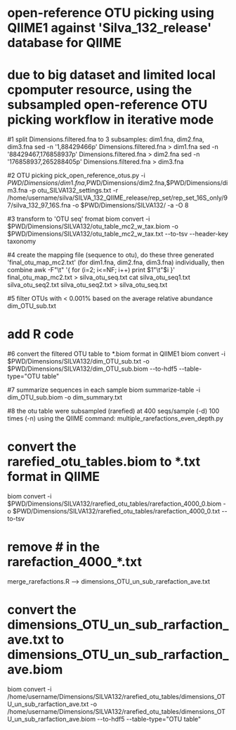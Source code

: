 # open-reference OTU picking using QIIME1 against 'Silva_132_release' database for QIIME

# due to big dataset and limited local cpomputer resource, using the subsampled open-reference OTU picking workflow in iterative mode

#1 split Dimensions.filtered.fna to 3 subsamples: dim1.fna, dim2.fna, dim3.fna
sed -n '1,88429466p' Dimensions.filtered.fna > dim1.fna
sed -n '88429467,176858937p' Dimensions.filtered.fna > dim2.fna
sed -n '176858937,265288405p' Dimensions.filtered.fna > dim3.fna

#2 OTU picking
pick_open_reference_otus.py -i $PWD/Dimensions/dim1.fna,$PWD/Dimensions/dim2.fna,$PWD/Dimensions/dim3.fna -p otu_SILVA132_settings.txt -r /home/username/silva/SILVA_132_QIIME_release/rep_set/rep_set_16S_only/97/silva_132_97_16S.fna -o $PWD/Dimensions/SILVA132/ -a -O 8

#3 transform to 'OTU seq' fromat
biom convert -i $PWD/Dimensions/SILVA132/otu_table_mc2_w_tax.biom -o $PWD/Dimensions/SILVA132/otu_table_mc2_w_tax.txt --to-tsv --header-key taxonomy

#4 create the mapping file (sequence to otu), do these three generated 'final_otu_map_mc2.txt' (for dim1.fna, dim2.fna, dim3.fna) individually, then combine
awk -F"\t" '{ for (i=2; i<=NF; i++) print $1"\t"$i }' final_otu_map_mc2.txt > silva_otu_seq.txt
cat silva_otu_seq1.txt silva_otu_seq2.txt silva_otu_seq2.txt > silva_otu_seq.txt

#5 filter OTUs with < 0.001% based on the average relative abundance 
dim_OTU_sub.txt
# add R code

#6 convert the filtered OTU table to *.biom format in QIIME1
biom convert -i $PWD/Dimensions/SILVA132/dim_OTU_sub.txt -o $PWD/Dimensions/SILVA132/dim_OTU_sub.biom --to-hdf5 --table-type="OTU table"

#7 summarize sequences in each sample
biom summarize-table -i dim_OTU_sub.biom -o dim_summary.txt

#8 the otu table were subsampled (rarefied) at 400 seqs/sample (-d) 100 times (-n) using the QIIME command: multiple_rarefactions_even_depth.py

# convert the rarefied_otu_tables.biom to *.txt format in QIIME
biom convert -i $PWD/Dimensions/SILVA132/rarefied_otu_tables/rarefaction_4000_0.biom -o $PWD/Dimensions/SILVA132/rarefied_otu_tables/rarefaction_4000_0.txt --to-tsv

# remove # in the rarefaction_4000_*.txt
merge_rarefactions.R --> dimensions_OTU_un_sub_rarefaction_ave.txt

# convert the dimensions_OTU_un_sub_rarfaction_ave.txt to dimensions_OTU_un_sub_rarfaction_ave.biom
biom convert -i /home/username/Dimensions/SILVA132/rarefied_otu_tables/dimensions_OTU_un_sub_rarfaction_ave.txt -o /home/username/Dimensions/SILVA132/rarefied_otu_tables/dimensions_OTU_un_sub_rarfaction_ave.biom  --to-hdf5 --table-type="OTU table"


